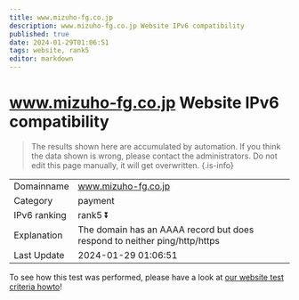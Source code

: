 ```yaml
---
title: www.mizuho-fg.co.jp
description: www.mizuho-fg.co.jp Website IPv6 compatibility
published: true
date: 2024-01-29T01:06:51
tags: website, rank5
editor: markdown
---
```


# www.mizuho-fg.co.jp Website IPv6 compatibility

> The results shown here are accumulated by automation. If you think the data shown is wrong, please contact the administrators. 
> Do not edit this page manually, it will get overwritten.
{.is-info}


|   |   |
| - | - |
| Domainname | www.mizuho-fg.co.jp
| Category | payment |
| IPv6 ranking | rank5 :arrow_double_down: |
| Explanation | The domain has an AAAA record but does respond to neither ping/http/https |
| Last Update | 2024-01-29 01:06:51 |

To see how this test was performed, please have a look at [our website test criteria howto](/howto/testcriteria/website)!

